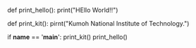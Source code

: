 def print_hello():
    print("HEllo World!!")

def print_kit():
    pirnt("Kumoh National
Institute of Technology.")

if __name__ == '__main__':
    print_kit()
    print_hello()
